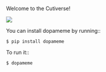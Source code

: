 Welcome to the Cutiverse!

<a href="https://pypi.python.org/pypi/dopameme"><img src="https://img.shields.io/pypi/v/dopameme.svg"></a>

You can install dopameme by running::

    $ pip install dopameme

To run it::

    $ dopameme
